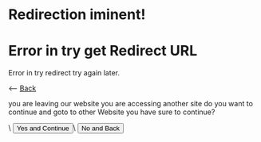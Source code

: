<script>
    document.getElementById("error").style.visibility='visible';
    document.getElementById("show").style.visibility='hidden';

    console.log(window.location.href.includes('?'));

    if(window.location.href.includes('?') == true) {
        document.getElementById("show").style.visibility='visible';
        document.getElementById("error").style.visibility='hidden';
    }

    var request = window.location.href.slice(window.location.href.indexOf('?') + 1);

    console.log("Url for Redirec:")
    console.log(request)

    // document.getElementById("message").innerHTML = request;

    function Return() {
        window.location.href = "."
    }

    function StartRedirect() {
        window.location.href = request;
    }
</script>

# Redirection iminent!

<div id="error">
    <h1>Error in try get Redirect URL</h1>
    <p>Error in try redirect try again later.</p>
    <-- <a href=".">Back</a>
</div>

<div id="show">
    <p>you are leaving our website you are accessing another site do you want to continue and goto to other Website you have sure to continue?</p>\
    <button onclick="StartRedirect()">Yes and Continue</button>\
    <button onclick="Return()">No and Back</button>
</div>
